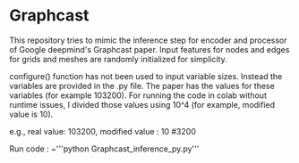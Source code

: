 # Graphcast

This repository tries to mimic the inference step for encoder and processor of Google deepmind's Graphcast paper. Input features for nodes and edges for grids and meshes are randomly initialized for simplicity.

configure() function has not been used to input variable sizes. Instead the variables are provided in the .py file. The paper has the values for these variables (for example 103200). For running the code in colab without runtime issues, I divided those values using 10^4 (for example, modified value is 10).

e.g., real value: 103200, modified value : 10 #3200

Run code :
~'''python Graphcast_inference_py.py'''
